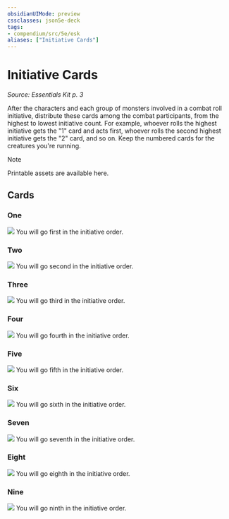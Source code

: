 ```yaml
---
obsidianUIMode: preview
cssclasses: json5e-deck
tags:
- compendium/src/5e/esk
aliases: ["Initiative Cards"]
---
```

# Initiative Cards
*Source: Essentials Kit p. 3*  

After the characters and each group of monsters involved in a combat roll initiative, distribute these cards among the combat participants, from the highest to lowest initiative count. For example, whoever rolls the highest initiative gets the "1" card and acts first, whoever rolls the second highest initiative gets the "2" card, and so on. Keep the numbered cards for the creatures you're running.

> [!note]
> Printable assets are available here.

## Cards

### One
![](https://raw.githubusercontent.com/5etools-mirror-2/5etools-img/main/decks/ESK/Initiative/Initiative1.webp#card)
You will go first in the initiative order.

### Two
![](https://raw.githubusercontent.com/5etools-mirror-2/5etools-img/main/decks/ESK/Initiative/Initiative2.webp#card)
You will go second in the initiative order.

### Three
![](https://raw.githubusercontent.com/5etools-mirror-2/5etools-img/main/decks/ESK/Initiative/Initiative3.webp#card)
You will go third in the initiative order.

### Four
![](https://raw.githubusercontent.com/5etools-mirror-2/5etools-img/main/decks/ESK/Initiative/Initiative4.webp#card)
You will go fourth in the initiative order.

### Five
![](https://raw.githubusercontent.com/5etools-mirror-2/5etools-img/main/decks/ESK/Initiative/Initiative5.webp#card)
You will go fifth in the initiative order.

### Six
![](https://raw.githubusercontent.com/5etools-mirror-2/5etools-img/main/decks/ESK/Initiative/Initiative6.webp#card)
You will go sixth in the initiative order.

### Seven
![](https://raw.githubusercontent.com/5etools-mirror-2/5etools-img/main/decks/ESK/Initiative/Initiative7.webp#card)
You will go seventh in the initiative order.

### Eight
![](https://raw.githubusercontent.com/5etools-mirror-2/5etools-img/main/decks/ESK/Initiative/Initiative8.webp#card)
You will go eighth in the initiative order.

### Nine
![](https://raw.githubusercontent.com/5etools-mirror-2/5etools-img/main/decks/ESK/Initiative/Initiative9.webp#card)
You will go ninth in the initiative order.